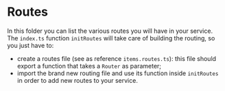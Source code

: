 # Routes

In this folder you can list the various routes you will have in your service.  
The `index.ts` function `initRoutes` will take care of building the routing, so you just have to:

- create a routes file (see as reference `items.routes.ts`): this file should export a function that takes a `Router` as parameter;
- import the brand new routing file and use its function inside `initRoutes` in order to add new routes to your service.
